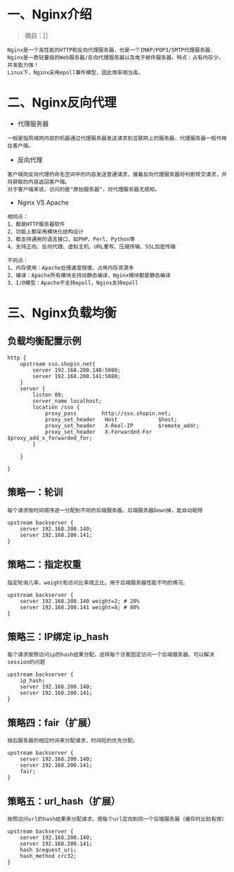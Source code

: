 一、Nginx介绍
===
>摘自：[]

```text
Nginx是一个高性能的HTTP和反向代理服务器，也是一个IMAP/POP3/SMTP代理服务器.
Nginx是一款轻量级的Web服务器/反向代理服务器以及电子邮件服务器，特点：占有内存少，并发能力强！
Linux下，Nginx采用epoll事件模型，因此效率相当高。
```
二、Nginx反向代理
===
- 代理服务器
```text
一般是指局域网内部的机器通过代理服务器发送请求到互联网上的服务器，代理服务器一般作用在客户端。
```

- 反向代理
```text
客户端向反向代理的命名空间中的内容发送普通请求，接着反向代理服务器将判断转交请求，并将获取的内容返回客户端。
对于客户端来说，访问的是"原始服务器"，对代理服务器无感知。
```
- Nginx VS Apache
```text
相同点：
1、都是HTTP服务器软件
2、功能上都采用模块化结构设计
3、都支持通用的语言接口，如PHP、Perl、Python等
4、支持正向、反向代理、虚拟主机、URL重写、压缩传输、SSL加密传输
 
不同点：
1、内存使用：Apache处理速度很慢，占用内存资源多
2、编译：Apache所有模块支持动静态编译，Nginx模块都是静态编译
3、I/O模型：Apache不支持epoll，Nginx支持epoll
```



三、Nginx负载均衡
===


负载均衡配置示例
---
```text
http {
    upstream sso.shopin.net{
        server 192.168.200.140:5080;
        server 192.168.200.141:5080;
    }
    server {
        listen 80;
        server_name localhost;
        location /sso {
            proxy_pass        http://sso.shopin.net;
            proxy_set_header   Host             $host;
            proxy_set_header   X-Real-IP        $remote_addr;
            proxy_set_header   X-Forwarded-For  $proxy_add_x_forwarded_for;
        }
        
    }

}
```
策略一：轮训
---
```text
每个请求按时间顺序逐一分配到不同的后端服务器，后端服务器Down掉，能自动剔除
```
```text
upstream backserver { 
    server 192.168.200.140; 
    server 192.168.200.141; 
} 
```

策略二：指定权重
---
```text
指定轮询几率，weight和访问比率成正比，用于后端服务器性能不均的情况。
```
```text
upstream backserver { 
    server 192.168.200.140 weight=2; # 20%
    server 192.168.200.141 weight=8; # 80%
} 
```

策略三：IP绑定 ip_hash
---
```text
每个请求按照访问ip的hash结果分配，这样每个访客固定访问一个后端服务器，可以解决session的问题
```
```text
upstream backserver { 
    ip_hash;
    server 192.168.200.140; 
    server 192.168.200.141; 
} 
```
策略四：fair（扩展）
---
```text
按后服务器的相应时间来分配请求，时间短的优先分配。
```
```text
upstream backserver { 
    server 192.168.200.140; 
    server 192.168.200.141; 
    fair;
} 
```
策略五：url_hash（扩展）
---
```text
按照访问url的hash结果来分配请求，使每个url定向到同一个后端服务器（缓存时比较有效）
```
```text
upstream backserver { 
    server 192.168.200.140; 
    server 192.168.200.141; 
    hash $request_uri;
    hash_method crc32;
} 
```

